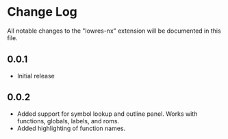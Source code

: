 # Change Log

All notable changes to the "lowres-nx" extension will be documented in this file.

## 0.0.1
- Initial release

## 0.0.2
- Added support for symbol lookup and outline panel. Works with functions, globals, labels, and roms.
- Added highlighting of function names.
